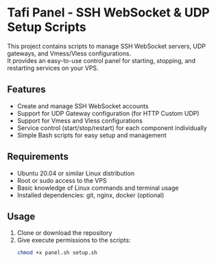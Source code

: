 # Tafi Panel - SSH WebSocket & UDP Setup Scripts

This project contains scripts to manage SSH WebSocket servers, UDP gateways, and Vmess/Vless configurations.  
It provides an easy-to-use control panel for starting, stopping, and restarting services on your VPS.

## Features

- Create and manage SSH WebSocket accounts  
- Support for UDP Gateway configuration (for HTTP Custom UDP)  
- Support for Vmess and Vless configurations  
- Service control (start/stop/restart) for each component individually  
- Simple Bash scripts for easy setup and management

## Requirements

- Ubuntu 20.04 or similar Linux distribution  
- Root or sudo access to the VPS  
- Basic knowledge of Linux commands and terminal usage  
- Installed dependencies: git, nginx, docker (optional)

## Usage

1. Clone or download the repository  
2. Give execute permissions to the scripts:
   ```bash
   chmod +x panel.sh setup.sh
